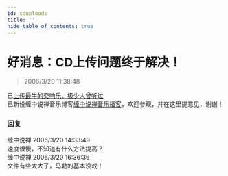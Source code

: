 ```yaml
---
id: cduploads
title: ''
hide_table_of_contents: true
---
```


# 好消息：CD上传问题终于解决！

> 2006/3/20 11:38:48

<div style={{fontWeight: 'normal', fontSize: 'x-large', textAlign: 'left', lineHeight: '150%'}}>

已[上传最牛的交响乐，极少人曾听过](http://www.blogcn.com/u/43/38/chzhshch/blog/30130743.html)<br/>
已新设缠中说禅音乐博客[缠中说禅音乐播客](http://chzhshch.blogcn.com/)，欢迎参观，并在这里提意见，谢谢！
</div>

### 回复

<div class='blog-comment'>
<span class='blog-comment-chan'>缠中说禅</span> 2006/3/20 14:33:49<br/>
速度很慢，不知道有什么方法提高？
</div>

<div class='blog-comment'>
<span class='blog-comment-chan'>缠中说禅</span> 2006/3/20 16:36:36<br/>
文件有些太大了，马勒的基本没戏！
</div>